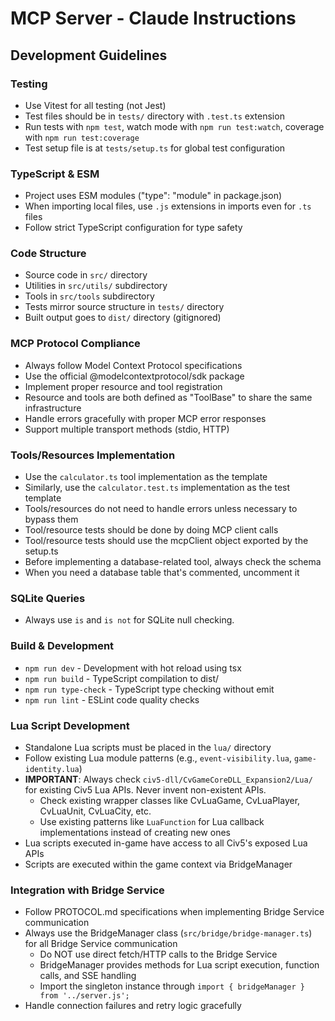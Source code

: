 # MCP Server - Claude Instructions

## Development Guidelines

### Testing
- Use Vitest for all testing (not Jest)
- Test files should be in `tests/` directory with `.test.ts` extension
- Run tests with `npm test`, watch mode with `npm run test:watch`, coverage with `npm run test:coverage`
- Test setup file is at `tests/setup.ts` for global test configuration

### TypeScript & ESM
- Project uses ESM modules ("type": "module" in package.json)
- When importing local files, use `.js` extensions in imports even for `.ts` files
- Follow strict TypeScript configuration for type safety

### Code Structure
- Source code in `src/` directory
- Utilities in `src/utils/` subdirectory  
- Tools in `src/tools` subdirectory
- Tests mirror source structure in `tests/` directory
- Built output goes to `dist/` directory (gitignored)

### MCP Protocol Compliance
- Always follow Model Context Protocol specifications
- Use the official @modelcontextprotocol/sdk package
- Implement proper resource and tool registration
- Resource and tools are both defined as "ToolBase" to share the same infrastructure
- Handle errors gracefully with proper MCP error responses
- Support multiple transport methods (stdio, HTTP)

### Tools/Resources Implementation
- Use the `calculator.ts` tool implementation as the template
- Similarly, use the `calculator.test.ts` implementation as the test template
- Tools/resources do not need to handle errors unless necessary to bypass them
- Tool/resource tests should be done by doing MCP client calls
- Tool/resource tests should use the mcpClient object exported by the setup.ts
- Before implementing a database-related tool, always check the schema
- When you need a database table that's commented, uncomment it

### SQLite Queries
- Always use `is` and `is not` for SQLite null checking.

### Build & Development
- `npm run dev` - Development with hot reload using tsx
- `npm run build` - TypeScript compilation to dist/
- `npm run type-check` - TypeScript type checking without emit
- `npm run lint` - ESLint code quality checks

### Lua Script Development
- Standalone Lua scripts must be placed in the `lua/` directory
- Follow existing Lua module patterns (e.g., `event-visibility.lua`, `game-identity.lua`)
- **IMPORTANT**: Always check `civ5-dll/CvGameCoreDLL_Expansion2/Lua/` for existing Civ5 Lua APIs. Never invent non-existent APIs.
  - Check existing wrapper classes like CvLuaGame, CvLuaPlayer, CvLuaUnit, CvLuaCity, etc.
  - Use existing patterns like `LuaFunction` for Lua callback implementations instead of creating new ones
- Lua scripts executed in-game have access to all Civ5's exposed Lua APIs
- Scripts are executed within the game context via BridgeManager

### Integration with Bridge Service
- Follow PROTOCOL.md specifications when implementing Bridge Service communication
- Always use the BridgeManager class (`src/bridge/bridge-manager.ts`) for all Bridge Service communication
  - Do NOT use direct fetch/HTTP calls to the Bridge Service
  - BridgeManager provides methods for Lua script execution, function calls, and SSE handling
  - Import the singleton instance through `import { bridgeManager } from '../server.js';`
- Handle connection failures and retry logic gracefully